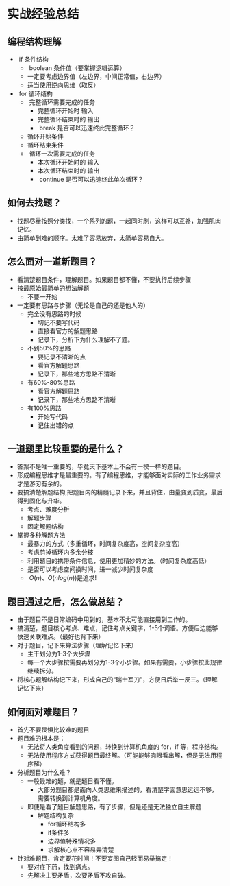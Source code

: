 # 实战经验总结

## 编程结构理解

- &nbsp;<t b c2>if</t> 条件结构
  - &nbsp;<t b c2>boolean</t> 条件值（要掌握逻辑运算）
  - 一定要<t c5>考虑边界值</t>（左边界，中间正常值，右边界）
  - 适当使用逆向思维<t c5>（取反）</t>
- &nbsp;<t b c2>for</t> 循环结构
  - &nbsp;<t c5>完整循环</t>需要完成的任务
    - 完整循环开始时 <t c5>输入</t>
    - 完整循环结束时的 <t c5>输出</t>
    - &nbsp;<t b c2>break</t> 是否可以迅速终此完整循环？
  - 循环<t b c2>开始条件</t>
  - 循环<t b c2>结束条件</t>
  - &nbsp;<t c5>循环一次</t>需要完成的任务
    - 本次循环开始时的 <t c5>输入</t>
    - 本次循环结束时的 <t c5>输出</t>
    - &nbsp;<t b c2>continue</t> 是否可以迅速终此单次循环？

## 如何去找题？

- 找题尽量<t c2>按照分类找</t>，一个系列的题，一起同时刷，这样可以互补，加强肌肉记忆。
- 由<t c2>简单到难</t>的顺序。太难了容易放弃，太简单容易自大。

## 怎么面对一道新题目？

- 看清楚题目条件，理解题目。如果题目都不懂，不要执行后续步骤
- 按最原始最简单的想法解题
  - 不要一开始
- 一定要有思路与步骤（无论是自己的还是他人的）
  - 完全没有思路的时候
    - 切记不要写代码
    - 直接看官方的解题思路
    - 记录下，分析下为什么理解不了题。
  - 不到50%的思路
    - 要记录不清晰的点
    - 看官方解题思路
    - 记录下，那些地方思路不清晰
  - 有60%-80%思路
    - 看官方解题思路
    - 记录下，那些地方思路不清晰
  - 有100%思路
    - 开始写代码
    - 记住出错的点

## 一道题里比较重要的是什么？

- 答案不是唯一重要的，毕竟天下基本上不会有一模一样的题目。
- 形成编程思维才是最重要的。有了编程思维，才能够面对实际的工作业务需求才是游刃有余的。
- 要搞清楚解题结构,把题目内的精髓记录下来，并且背住，由量变到质变，最后得到固化与升华。
  - 考点、难度分析
  - 解题步骤
  - 固定解题结构
- 掌握多种解题方法
  - 最暴力的方式（多重循环，时间复杂度高，空间复杂度高）
  - 考虑剪掉循环内多余分枝
  - 利用题目的携带条件信息，使用更加精妙的方法。（时间复杂度高低）
  - 是否可以考虑空间换时间，进一减少时间复杂度
  - &nbsp;$O(n)$、$O(nlog(n))$是追求!

## 题目通过之后，怎么做总结？

- 由于题目不是日常编码中用到的，基本不太可能直接用到工作的。
- 搞清楚，题目核心考点、难点，记住考点关键字，1-5个词语。方便后边能够快速关联难点。（最好也背下来）
- 对于题目，记下来算法步骤（理解记忆下来）
  - 主干划分为1-3个大步骤
  - 每一个大步骤按需要再划分为1-3个小步骤。如果有需要，小步骤按此规律继续拆分。
- 将核心题解结构记下来，形成自己的“瑞士军刀”，方便日后举一反三。（理解记忆下来）

## 如何面对难题目？

- 首先不要畏惧比较难的题目
- 题目难的根本是：
  - 无法将人类角度看到的问题，转换到计算机角度的 for，if 等，程序结构。
  - 无法使用程序方式获得题目最终解。（可能能够肉眼看出解，但是无法用程序解）
- 分析题目为什么难？
  - 一般最难的题，就是题目看不懂。
    - 大部分题目都是面向人类思维来描述的，看清楚字面意思远远不够，需要转换到计算机角度。
  - 即便是看了题目解题思路，有了步骤，但是还是无法独立自主解题
    - 解题结构复杂
      - for循环结构多
      - if条件多
      - 边界值特殊情况多
      - 求解核心点不容易弄清楚
- 针对难题目，肯定要花时间！不要妄图自己轻而易举搞定！
  - 要对症下药，找到痛点。
  - 先解决主要矛盾，次要矛盾不攻自破。
